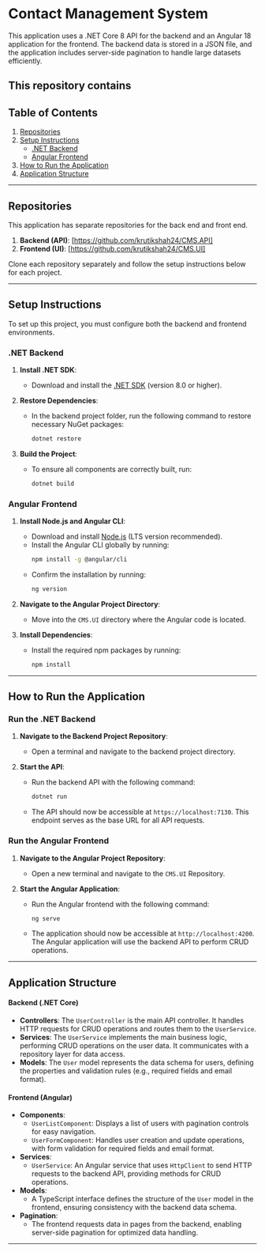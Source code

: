 # Contact Management System

This application uses a .NET Core 8 API for the backend and an Angular 18 application  for the frontend. The backend data is stored in a JSON file, and the application includes server-side pagination to handle large datasets efficiently.

This repository contains
---

## Table of Contents

1. [Repositories](#repositories)
2. [Setup Instructions](#setup-instructions)
   - [.NET Backend](#net-backend)
   - [Angular Frontend](#angular-frontend)
3. [How to Run the Application](#how-to-run-the-application)
4. [Application Structure](#design-decisions-and-application-structure)

---

## Repositories

This application has separate repositories for the back end and front end.

1. **Backend (API)**: [https://github.com/krutikshah24/CMS.API]
2. **Frontend (UI)**: [https://github.com/krutikshah24/CMS.UI]

Clone each repository separately and follow the setup instructions below for each project.

---

## Setup Instructions

To set up this project, you must configure both the backend and frontend environments.

### .NET Backend

1. **Install .NET SDK**:
   - Download and install the [.NET SDK](https://dotnet.microsoft.com/download) (version 8.0 or higher).
     
2. **Restore Dependencies**:
   - In the backend project folder, run the following command to restore necessary NuGet packages:
     ```bash
     dotnet restore
     ```
3. **Build the Project**:
   - To ensure all components are correctly built, run:
     ```bash
     dotnet build
     ```

### Angular Frontend 

1. **Install Node.js and Angular CLI**:
   - Download and install [Node.js](https://nodejs.org/) (LTS version recommended).
   - Install the Angular CLI globally by running:
     ```bash
     npm install -g @angular/cli
     ```
   - Confirm the installation by running:
     ```bash
     ng version
     ```

2. **Navigate to the Angular Project Directory**:
   - Move into the `CMS.UI` directory where the Angular code is located.

3. **Install Dependencies**:
   - Install the required npm packages by running:
     ```bash
     npm install
     ```
---

## How to Run the Application

### Run the .NET Backend

1. **Navigate to the Backend Project Repository**:
   - Open a terminal and navigate to the backend project directory.

2. **Start the API**:
   - Run the backend API with the following command:
     ```bash
     dotnet run
     ```
   - The API should now be accessible at `https://localhost:7130`. This endpoint serves as the base URL for all API requests.

### Run the Angular Frontend

1. **Navigate to the Angular Project Repository**:
   - Open a new terminal and navigate to the `CMS.UI` Repository.

2. **Start the Angular Application**:
   - Run the Angular frontend with the following command:
     ```bash
     ng serve
     ```
   - The application should now be accessible at `http://localhost:4200`. The Angular application will use the backend API to perform CRUD operations.

---

## Application Structure

#### Backend (.NET Core)

- **Controllers**: The `UserController` is the main API controller. It handles HTTP requests for CRUD operations and routes them to the `UserService`.
- **Services**: The `UserService` implements the main business logic, performing CRUD operations on the user data. It communicates with a repository layer for data access.
- **Models**: The `User` model represents the data schema for users, defining the properties and validation rules (e.g., required fields and email format).

#### Frontend (Angular)

- **Components**:
   - `UserListComponent`: Displays a list of users with pagination controls for easy navigation.
   - `UserFormComponent`: Handles user creation and update operations, with form validation for required fields and email format.
- **Services**:
   - `UserService`: An Angular service that uses `HttpClient` to send HTTP requests to the backend API, providing methods for CRUD operations.
- **Models**:
   - A TypeScript interface defines the structure of the `User` model in the frontend, ensuring consistency with the backend data schema.
- **Pagination**:
   - The frontend requests data in pages from the backend, enabling server-side pagination for optimized data handling.

---
